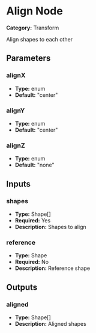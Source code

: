
# Align Node

**Category:** Transform

Align shapes to each other

## Parameters


### alignX
- **Type:** enum
- **Default:** "center"





### alignY
- **Type:** enum
- **Default:** "center"





### alignZ
- **Type:** enum
- **Default:** "none"





## Inputs


### shapes
- **Type:** Shape[]
- **Required:** Yes
- **Description:** Shapes to align


### reference
- **Type:** Shape
- **Required:** No
- **Description:** Reference shape


## Outputs


### aligned
- **Type:** Shape[]
- **Description:** Aligned shapes



